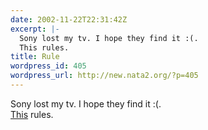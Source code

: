 ```yaml
---
date: 2002-11-22T22:31:42Z
excerpt: |-
  Sony lost my tv. I hope they find it :(.
  This rules.
title: Rule
wordpress_id: 405
wordpress_url: http://new.nata2.org/?p=405
---
```


Sony lost my tv. I hope they find it :(.<br/>
<a href="http://www.intellectualwhores.com/masterladder.html">This</a> rules.
